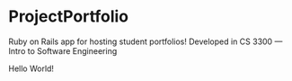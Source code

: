 # ProjectPortfolio
Ruby on Rails app for hosting student portfolios! Developed in CS 3300 — Intro to Software Engineering

Hello World!
